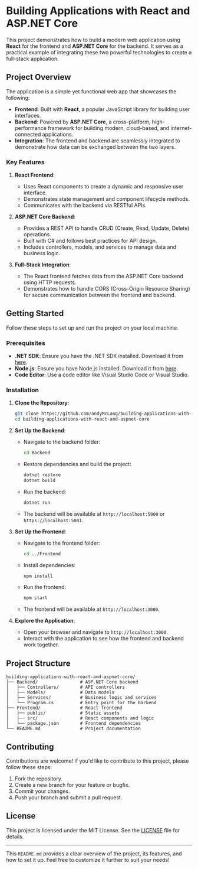 # Building Applications with React and ASP.NET Core

This project demonstrates how to build a modern web application using **React** for the frontend and **ASP.NET Core** for the backend. It serves as a practical example of integrating these two powerful technologies to create a full-stack application.

## Project Overview

The application is a simple yet functional web app that showcases the following:

- **Frontend**: Built with **React**, a popular JavaScript library for building user interfaces.
- **Backend**: Powered by **ASP.NET Core**, a cross-platform, high-performance framework for building modern, cloud-based, and internet-connected applications.
- **Integration**: The frontend and backend are seamlessly integrated to demonstrate how data can be exchanged between the two layers.

### Key Features

1. **React Frontend**:
   - Uses React components to create a dynamic and responsive user interface.
   - Demonstrates state management and component lifecycle methods.
   - Communicates with the backend via RESTful APIs.

2. **ASP.NET Core Backend**:
   - Provides a REST API to handle CRUD (Create, Read, Update, Delete) operations.
   - Built with C# and follows best practices for API design.
   - Includes controllers, models, and services to manage data and business logic.

3. **Full-Stack Integration**:
   - The React frontend fetches data from the ASP.NET Core backend using HTTP requests.
   - Demonstrates how to handle CORS (Cross-Origin Resource Sharing) for secure communication between the frontend and backend.

## Getting Started

Follow these steps to set up and run the project on your local machine.

### Prerequisites

- **.NET SDK**: Ensure you have the .NET SDK installed. Download it from [here](https://dotnet.microsoft.com/download).
- **Node.js**: Ensure you have Node.js installed. Download it from [here](https://nodejs.org/).
- **Code Editor**: Use a code editor like Visual Studio Code or Visual Studio.

### Installation

1. **Clone the Repository**:
   ```bash
   git clone https://github.com/andyMcLang/building-applications-with-react-and-aspnet-core.git
   cd building-applications-with-react-and-aspnet-core
   ```

2. **Set Up the Backend**:
   - Navigate to the backend folder:
     ```bash
     cd Backend
     ```
   - Restore dependencies and build the project:
     ```bash
     dotnet restore
     dotnet build
     ```
   - Run the backend:
     ```bash
     dotnet run
     ```
   - The backend will be available at `http://localhost:5000` or `https://localhost:5001`.

3. **Set Up the Frontend**:
   - Navigate to the frontend folder:
     ```bash
     cd ../Frontend
     ```
   - Install dependencies:
     ```bash
     npm install
     ```
   - Run the frontend:
     ```bash
     npm start
     ```
   - The frontend will be available at `http://localhost:3000`.

4. **Explore the Application**:
   - Open your browser and navigate to `http://localhost:3000`.
   - Interact with the application to see how the frontend and backend work together.

## Project Structure

```
building-applications-with-react-and-aspnet-core/
├── Backend/                # ASP.NET Core backend
│   ├── Controllers/        # API controllers
│   ├── Models/             # Data models
│   ├── Services/           # Business logic and services
│   └── Program.cs          # Entry point for the backend
├── Frontend/               # React frontend
│   ├── public/             # Static assets
│   ├── src/                # React components and logic
│   └── package.json        # Frontend dependencies
└── README.md               # Project documentation
```

## Contributing

Contributions are welcome! If you'd like to contribute to this project, please follow these steps:

1. Fork the repository.
2. Create a new branch for your feature or bugfix.
3. Commit your changes.
4. Push your branch and submit a pull request.

## License

This project is licensed under the MIT License. See the [LICENSE](LICENSE) file for details.

---

This `README.md` provides a clear overview of the project, its features, and how to set it up. Feel free to customize it further to suit your needs!